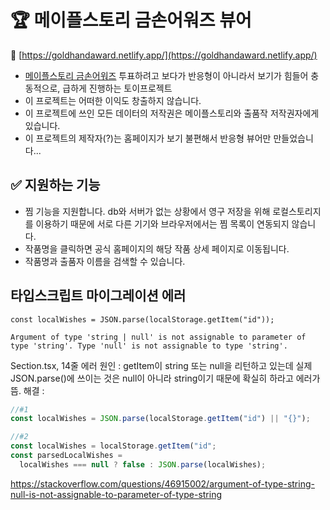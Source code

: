 # 🏆 메이플스토리 금손어워즈 뷰어

📎 [https://goldhandaward.netlify.app/](https://goldhandaward.netlify.app/)

- [메이플스토리 금손어워즈](https://maplestory.nexon.com/promotion/2021/20210805/AwardsPoll) 투표하려고 보다가 반응형이 아니라서 보기가 힘들어 충동적으로, 급하게 진행하는 토이프로젝트
- 이 프로젝트는 어떠한 이익도 창출하지 않습니다.
- 이 프로젝트에 쓰인 모든 데이터의 저작권은 메이플스토리와 출품작 저작권자에게 있습니다.
- 이 프로젝트의 제작자(?)는 홈페이지가 보기 불편해서 반응형 뷰어만 만들었습니다...

## ✅ 지원하는 기능

- 찜 기능을 지원합니다. db와 서버가 없는 상황에서 영구 저장을 위해 로컬스토리지를 이용하기 때문에 서로 다른 기기와 브라우저에서는 찜 목록이 연동되지 않습니다.
- 작품명을 클릭하면 공식 홈페이지의 해당 작품 상세 페이지로 이동됩니다.
- 작품명과 출품자 이름을 검색할 수 있습니다.

## 타입스크립트 마이그레이션 에러

```
const localWishes = JSON.parse(localStorage.getItem("id"));

Argument of type 'string | null' is not assignable to parameter of type 'string'. Type 'null' is not assignable to type 'string'.
```

Section.tsx, 14줄
에러 원인 : getItem이 string 또는 null을 리턴하고 있는데 실제 JSON.parse()에 쓰이는 것은 null이 아니라 string이기 때문에 확실히 하라고 에러가 뜸.
해결 :

```js
//#1
const localWishes = JSON.parse(localStorage.getItem("id") || "{}");

//#2
const localWishes = localStorage.getItem("id";
const parsedLocalWishes =
  localWishes === null ? false : JSON.parse(localWishes);
```

https://stackoverflow.com/questions/46915002/argument-of-type-string-null-is-not-assignable-to-parameter-of-type-string
